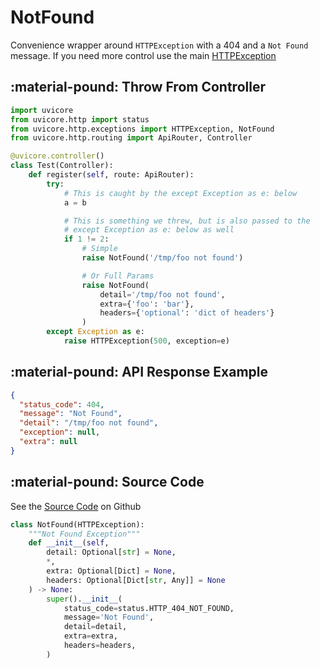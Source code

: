 # NotFound

Convenience wrapper around `HTTPException` with a 404 and a `Not Found` message.  If you need more control use the main [HTTPException](http-exception.md)

## :material-pound: Throw From Controller

```python
import uvicore
from uvicore.http import status
from uvicore.http.exceptions import HTTPException, NotFound
from uvicore.http.routing import ApiRouter, Controller

@uvicore.controller()
class Test(Controller):
    def register(self, route: ApiRouter):
        try:
            # This is caught by the except Exception as e: below
            a = b

            # This is something we threw, but is also passed to the
            # except Exception as e: below as well
            if 1 != 2:
                # Simple
                raise NotFound('/tmp/foo not found')

                # Or Full Params
                raise NotFound(
                    detail='/tmp/foo not found',
                    extra={'foo': 'bar'},
                    headers={'optional': 'dict of headers'}
                )
        except Exception as e:
            raise HTTPException(500, exception=e)
```


## :material-pound: API Response Example
```json
{
  "status_code": 404,
  "message": "Not Found",
  "detail": "/tmp/foo not found",
  "exception": null,
  "extra": null
}
```



## :material-pound: Source Code

See the [Source Code](https://github.com/uvicore/framework/blob/master/uvicore/http/exceptions/__init__.py) on Github

```python
class NotFound(HTTPException):
    """Not Found Exception"""
    def __init__(self,
        detail: Optional[str] = None,
        *,
        extra: Optional[Dict] = None,
        headers: Optional[Dict[str, Any]] = None
    ) -> None:
        super().__init__(
            status_code=status.HTTP_404_NOT_FOUND,
            message='Not Found',
            detail=detail,
            extra=extra,
            headers=headers,
        )
```
